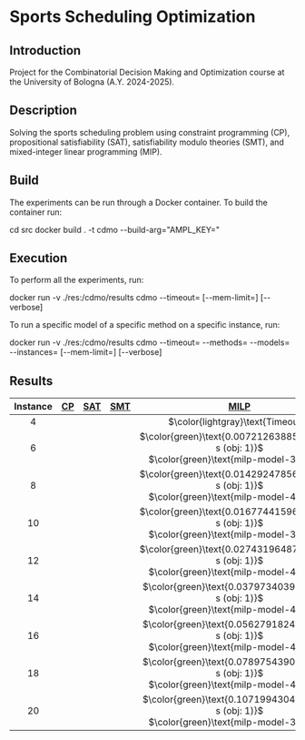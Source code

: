 # Sports Scheduling Optimization

## Introduction

Project for the Combinatorial Decision Making and Optimization course at the University of Bologna (A.Y. 2024-2025).

## Description

Solving the sports scheduling problem using constraint programming (CP), propositional satisfiability (SAT), satisfiability modulo theories (SMT), and mixed-integer linear programming (MIP).

## Build

The experiments can be run through a Docker container. To build the container run:


cd src
docker build . -t cdmo --build-arg="AMPL_KEY=<ampl-community-key>"


## Execution

To perform all the experiments, run:

docker run -v ./res:/cdmo/results cdmo
--timeout=<timeout-per-model>
[--mem-limit=<ram-limit>]
[--verbose]


To run a specific model of a specific method on a specific instance, run:

docker run -v ./res:/cdmo/results cdmo
--timeout=<timeout-per-model>
--methods=<method-name>
--models=<model-name>
--instances=<instance-number>
[--mem-limit=<ram-limit>]
[--verbose]


## Results
<!-- Do NOT remove the comments below -->
<!-- begin-status -->
| Instance | [CP](./method-statuses/cp-status.md) | [SAT](./method-statuses/sat-status.md) | [SMT](./method-statuses/smt-status.md) | [MILP](./method-statuses/milp-status.md) |
|:-:| :---:|:---:|:---:|:---:|
| $4$ | | | | $\color{lightgray}\text{Timeout}$ | 
| $6$ | | | | $\color{green}\text{0.007212638854980469 s (obj: 1)}$</br>$\color{green}\text{milp-model-3-CBC}$ | 
| $8$ | | | | $\color{green}\text{0.014292478561401367 s (obj: 1)}$</br>$\color{green}\text{milp-model-4-CBC}$ | 
| $10$ | | | | $\color{green}\text{0.016774415969848633 s (obj: 1)}$</br>$\color{green}\text{milp-model-3-CBC}$ | 
| $12$ | | | | $\color{green}\text{0.027431964874267578 s (obj: 1)}$</br>$\color{green}\text{milp-model-4-CBC}$ | 
| $14$ | | | | $\color{green}\text{0.03797340393066406 s (obj: 1)}$</br>$\color{green}\text{milp-model-4-CBC}$ | 
| $16$ | | | | $\color{green}\text{0.05627918243408203 s (obj: 1)}$</br>$\color{green}\text{milp-model-4-CBC}$ | 
| $18$ | | | | $\color{green}\text{0.07897543907165527 s (obj: 1)}$</br>$\color{green}\text{milp-model-4-CBC}$ | 
| $20$ | | | | $\color{green}\text{0.10719943046569824 s (obj: 1)}$</br>$\color{green}\text{milp-model-3-CBC}$ | 

<!-- end-status -->
